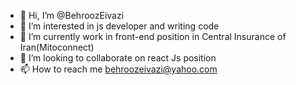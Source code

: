 - 👋 Hi, I’m @BehroozEivazi
- 👀 I’m interested in js developer and writing code
- 🌱 I’m currently work in front-end position in Central Insurance of Iran(Mitoconnect)
- 💞️ I’m looking to collaborate on react Js position 
- 📫 How to reach me behroozeivazi@yahoo.com

